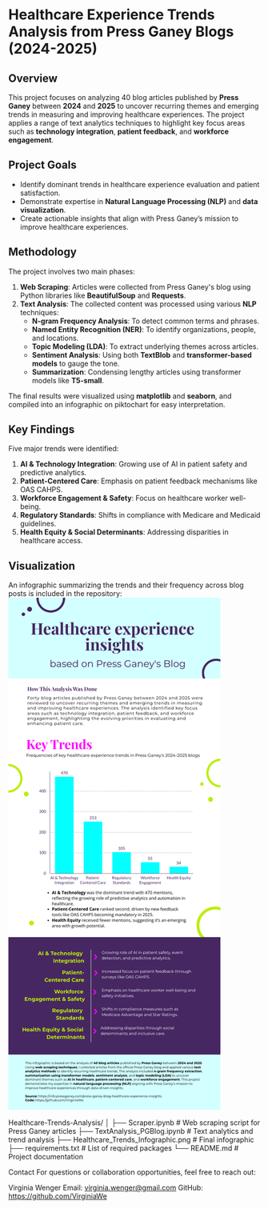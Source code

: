# Healthcare Experience Trends Analysis from Press Ganey Blogs (2024-2025)

## Overview
This project focuses on analyzing 40 blog articles published by **Press Ganey** between **2024** and **2025** to uncover recurring themes and emerging trends in measuring and improving healthcare experiences. The project applies a range of text analytics techniques to highlight key focus areas such as **technology integration**, **patient feedback**, and **workforce engagement**.

## Project Goals
- Identify dominant trends in healthcare experience evaluation and patient satisfaction.
- Demonstrate expertise in **Natural Language Processing (NLP)** and **data visualization**.
- Create actionable insights that align with Press Ganey’s mission to improve healthcare experiences.

## Methodology
The project involves two main phases:

1. **Web Scraping**: Articles were collected from Press Ganey's blog using Python libraries like **BeautifulSoup** and **Requests**.
2. **Text Analysis**: The collected content was processed using various **NLP** techniques:
   - **N-gram Frequency Analysis**: To detect common terms and phrases.
   - **Named Entity Recognition (NER)**: To identify organizations, people, and locations.
   - **Topic Modeling (LDA)**: To extract underlying themes across articles.
   - **Sentiment Analysis**: Using both **TextBlob** and **transformer-based models** to gauge the tone.
   - **Summarization**: Condensing lengthy articles using transformer models like **T5-small**.
   
The final results were visualized using **matplotlib** and **seaborn**, and compiled into an infographic on piktochart for easy interpretation.

## Key Findings
Five major trends were identified:
1. **AI & Technology Integration**: Growing use of AI in patient safety and predictive analytics.
2. **Patient-Centered Care**: Emphasis on patient feedback mechanisms like OAS CAHPS.
3. **Workforce Engagement & Safety**: Focus on healthcare worker well-being.
4. **Regulatory Standards**: Shifts in compliance with Medicare and Medicaid guidelines.
5. **Health Equity & Social Determinants**: Addressing disparities in healthcare access.

## Visualization
An infographic summarizing the trends and their frequency across blog posts is included in the repository:  
![Healthcare Trends Infographic](TextAnalysis_PGBlog.png)

Healthcare-Trends-Analysis/
│
├── Scraper.ipynb                # Web scraping script for Press Ganey articles
├── TextAnalysis_PGBlog.ipynb    # Text analytics and trend analysis
├── Healthcare_Trends_Infographic.png  # Final infographic
├── requirements.txt             # List of required packages
└── README.md                    # Project documentation

Contact
For questions or collaboration opportunities, feel free to reach out:

Virginia Wenger
Email: virginia.wenger@gmail.com
GitHub: https://github.com/VirginiaWe



